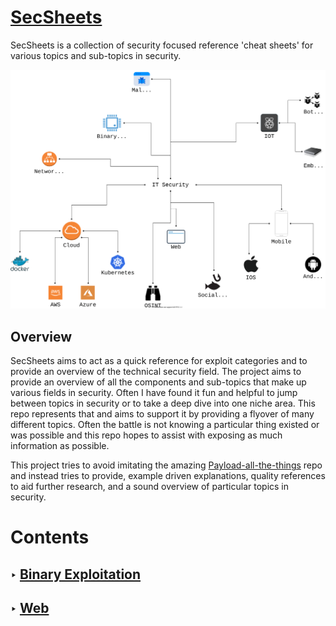 [SecSheets](https://secsheets.cybernetic.coffee/)
==========

SecSheets is a collection of security focused reference 'cheat sheets' for various topics and sub-topics in security. 


![IT Security As A Field](./SecurityFieldDiagram.svg)


## Overview

SecSheets aims to act as a quick reference for exploit categories and to provide an overview of the technical security field. The project aims to provide an overview of all the components and sub-topics that make up various fields in security. Often I have found it fun and helpful to jump between topics in security or to take a deep dive into one niche area. This repo represents that and aims to support it by providing a flyover of many different topics. Often the battle is not knowing a particular thing existed or was possible and this repo hopes to assist with exposing as much information as possible.

This project tries to avoid imitating the amazing [Payload-all-the-things](#) repo and instead tries to provide, example driven explanations, quality references to aid further research, and a sound overview of particular topics in security.

# Contents

## ‣ [Binary Exploitation](./Binary%20Exploitation/README.md) 
## ‣ [Web](./Web/README.md)
<!-- COMING SOON ;) 
## ‣ [Networks](./Networks/README.md)
## ‣ [Mobile](./Mobile/README.md)
## ‣ [Cryptography](./Cryptography/README.md) 
-->